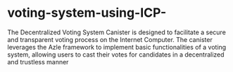 # voting-system-using-ICP-
The Decentralized Voting System Canister is designed to facilitate a secure and transparent voting process on the Internet Computer. The canister leverages the Azle framework to implement basic functionalities of a voting system, allowing users to cast their votes for candidates in a decentralized and trustless manner

